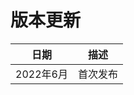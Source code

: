 # 版本更新

| 日期         | 描述                    |
| ------------ | ------------------------------ |
| 2022年6月 | 首次发布 |

